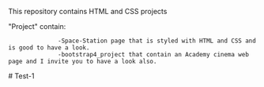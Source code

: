 This repository contains HTML and CSS projects

"Project" contain:
              
                  -Space-Station page that is styled with HTML and CSS and is good to have a look.
                  -bootstrap4_project that contain an Academy cinema web page and I invite you to have a look also.


#   T e s t - 1  
 